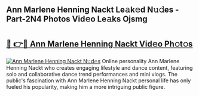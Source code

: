 ## Ann Marlene Henning Nackt Le𝚊k𝚎d N𝚞𝚍es - Part-2N4 Photos Vid𝚎o Le𝚊ks Ojsmg

# <h2><a href="http://fb7zf75.evod.top/?m=Ann+Marlene+Henning+Nackt">🔗 👉🔴 Ann Marlene Henning Nackt Vid𝚎o Ph𝚘t𝚘s</a></h2>

[![Ann Marlene Henning Nackt N𝚞d𝚎s](https://i.imgur.com/8V9OHl7.gif)](http://fb7zf75.evod.top/?m=Ann+Marlene+Henning+Nackt)
Online personality Ann Marlene Henning Nackt who creates engaging lifestyle and dance content, featuring solo and collaborative dance trend performances and mini vlogs. The public's fascination with Ann Marlene Henning Nackt personal life has only fueled his popularity, making him a more intriguing public figure. 

